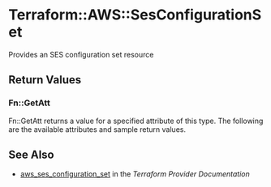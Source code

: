 # Terraform::AWS::SesConfigurationSet

Provides an SES configuration set resource

## Return Values

### Fn::GetAtt

Fn::GetAtt returns a value for a specified attribute of this type. The following are the available attributes and sample return values.

## See Also

* [aws_ses_configuration_set](https://www.terraform.io/docs/providers/aws/r/ses_configuration_set.html) in the _Terraform Provider Documentation_